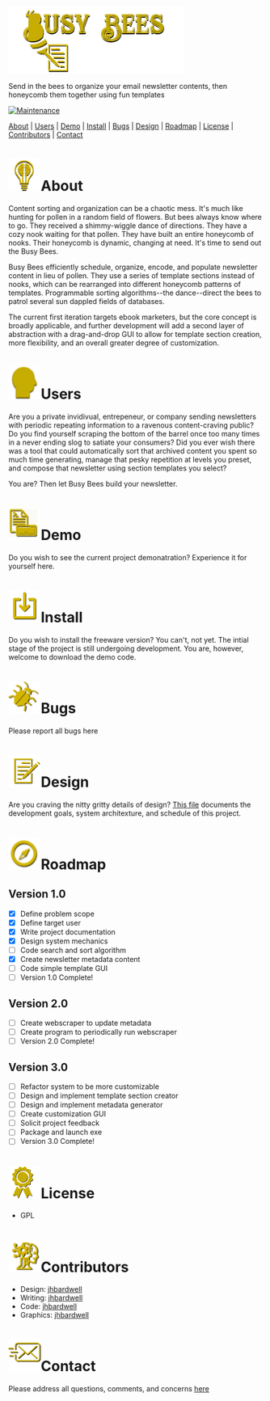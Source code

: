 ![Readme Header](/images/header.png)

Send in the bees to organize your email newsletter contents, then honeycomb them together using fun templates

[![Maintenance](https://img.shields.io/badge/Maintained-yes-green.svg)](https://github.com/jhbardwell/Newsletter-Concatenator-Program)

[About](#About) | [Users](#Users) | [Demo](#Demo) | [Install](#Install) | [Bugs](#Bugs) | [Design](#Design) | [Roadmap](#Roadmap) | [License](#License) | [Contributors](#Contributors) | [Contact](#Contact)

# ![About](/images/about.png)About 
Content sorting and organization can be a chaotic mess. It's much like hunting for pollen in a random field of flowers. But bees always know where to go. They received a shimmy-wiggle dance of directions. They have a cozy nook waiting for that pollen. They have built an entire honeycomb of nooks. Their honeycomb is dynamic, changing at need. It's time to send out the Busy Bees.   

Busy Bees efficiently schedule, organize, encode, and populate newsletter content in lieu of pollen. They use a series of template sections instead of nooks, which can be rearranged into different honeycomb patterns of templates. Programmable sorting algorithms--the dance--direct the bees to patrol several sun dappled fields of databases. 

The current first iteration targets ebook marketers, but the core concept is broadly applicable, and further development will add a second layer of abstraction with a drag-and-drop GUI to allow for template section creation, more flexibility, and an overall greater degree of customization. 

# ![Users](/images/users.png)Users
Are you a private invidivual, entrepeneur, or company sending newsletters with periodic repeating information to a ravenous content-craving public? Do you find yourself scraping the bottom of the barrel once too many times in a never ending slog to satiate your consumers? Did you ever wish there was a tool that could automatically sort that archived content you spent so much time generating, manage that pesky repetition at levels you preset, and compose that newsletter using section templates you select? 

You are? Then let Busy Bees build your newsletter.
# ![Demo](/images/demo.png)Demo
Do you wish to see the current project demonatration? Experience it for yourself here.
# ![Install](/images/install.png)Install
Do you wish to install the freeware version? You can't, not yet. The intial stage of the project is still undergoing development. You are, however, welcome to download the demo code.
# ![Bugs](/images/bugs.png)Bugs
Please report all bugs here
# ![Design](/images/designs.png)Design
Are you craving the nitty gritty details of design? [This file](DESIGNDOC.md) documents the development goals, system architexture, and schedule of this project.
# ![Roadmap](/images/roadmap.png)Roadmap
## Version 1.0
- [X] Define problem scope
- [X] Define target user
- [X] Write project documentation
- [X] Design system mechanics
- [ ] Code search and sort algorithm
- [X] Create newsletter metadata content
- [ ] Code simple template GUI
- [ ] Version 1.0 Complete!
## Version 2.0
- [ ] Create webscraper to update metadata
- [ ] Create program to periodically run webscraper
- [ ] Version 2.0 Complete!
## Version 3.0
- [ ] Refactor system to be more customizable
- [ ] Design and implement template section creator
- [ ] Design and implement metadata generator
- [ ] Create customization GUI
- [ ] Solicit project feedback
- [ ] Package and launch exe
- [ ] Version 3.0 Complete!
# ![License](/images/license.png)License
- GPL
# ![Contributors](/images/contributors.png)Contributors
- Design: [jhbardwell](https://github.com/jhbardwell)
- Writing: [jhbardwell](https://github.com/jhbardwell)
- Code: [jhbardwell](https://github.com/jhbardwell)
- Graphics: [jhbardwell](https://github.com/jhbardwell)
# ![Contact](/images/contact.png)Contact
Please address all questions, comments, and concerns [here](jhbardwell@gmail.com)
